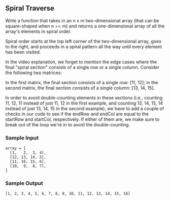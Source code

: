 
## Spiral Traverse

Write a function that takes in an n x m two-dimensional array (that can be
square-shaped when n == m) and returns a one-dimensional array of all the
array's elements in spiral order.

Spiral order starts at the top left corner of the two-dimensional array, goes
to the right, and proceeds in a spiral pattern all the way until every element
has been visited.

In the video explanation, we forget to mention the edge cases where the final
"spiral section" consists of a single row or a single column. Consider the
following two matrices:

In the first matrix, the final section consists of a single row:
[11, 12]; in the second matrix, the final section consists of a
single column: [13, 14, 15].

In order to avoid double-counting elements in these sections (i.e., counting
11, 12, 11 instead of just 11, 12 in the first example, and counting
13, 14, 15, 14 instead of just 13, 14, 15 in the second example), we
have to add a couple of checks in our code to see if the
endRow and endCol are equal to the
startRow and startCol, respectively. If either of
them are, we make sure to break out of the loop we're in to avoid the
double-counting.

### Sample Input
```
array = [
  [1,   2,  3, 4],
  [12, 13, 14, 5],
  [11, 16, 15, 6],
  [10,  9,  8, 7],
]
```

### Sample Output
```
[1, 2, 3, 4, 5, 6, 7, 8, 9, 10, 11, 12, 13, 14, 15, 16]
```
